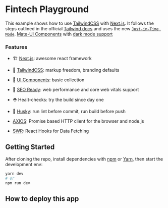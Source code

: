 # Fintech Playground

This example shows how to use [TailwindCSS](https://tailwindcss.com/) with [Next.js](https://nextjs.org).
It follows the steps outlined in the official [Tailwind docs](https://tailwindcss.com/docs/guides/nextjs) and uses the new [`Just-in-Time Mode`](https://tailwindcss.com/docs/just-in-time-mode). [Mate-UI Components](https://mate-ui.truenorth.co) with [dark mode support](https://github.com/pacocoursey/next-themes)

### Features

- 🏗 [Next.js](https://nextjs.org): awesome react framework
- 🌈 [TailwindCSS](https://tailwindcss.com/): markup freedom, branding defaults
- 🧩 [UI Components](https://mate-ui.truenorth.co): basic collection
- 🎯 [SEO Ready](https://nextjs.org/learn/seo/introduction-to-seo): web performance and core web vitals support
- ⛑ Healt-checks: try the build since day one
- 🐶 [Husky](https://github.com/typicode/husky): run lint before commit, run build before push

- [AXIOS](https://axios-http.com/): Promise based HTTP client for the browser and node.js
- [SWR](https://swr.vercel.app/): React Hooks for Data Fetching

## Getting Started

After cloning the repo, install dependencies with [npm](https://docs.npmjs.com/cli/init) or [Yarn](https://yarnpkg.com/lang/en/docs/cli/create/), then start the development env:

```bash
yarn dev
# or
npm run dev
```

## How to deploy this app
